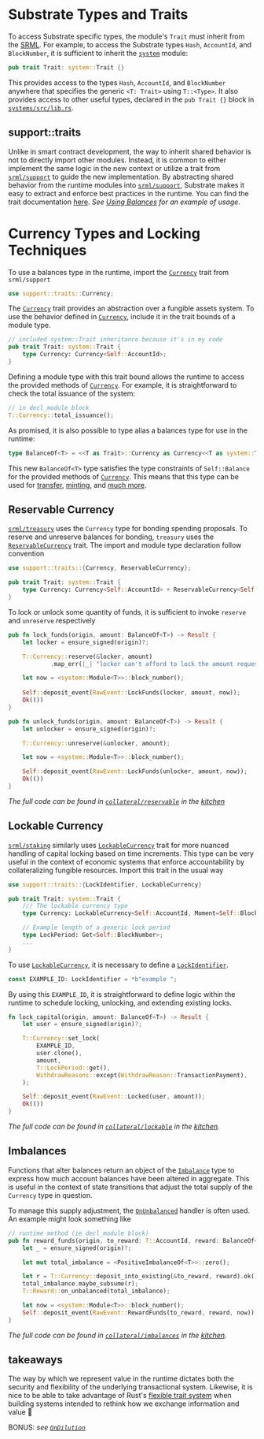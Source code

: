 # Substrate Types and Traits <a name = "sub"></a>

To access Substrate specific types, the module's `Trait` must inherit from the [SRML](https://github.com/paritytech/substrate/tree/master/srml). For example, to access the Substrate types `Hash`, `AccountId`, and `BlockNumber`, it is sufficient to inherit the [`system`](https://github.com/paritytech/substrate/tree/master/srml/system) module:

```rust
pub trait Trait: system::Trait {}
```

This provides access to the types `Hash`, `AccountId`, and `BlockNumber` anywhere that specifies the generic `<T: Trait>` using `T::<Type>`. It also provides access to other useful types, declared in the `pub Trait {}` block in [`systems/src/lib.rs`](https://github.com/paritytech/substrate/blob/v1.0/srml/system/src/lib.rs).

## support::traits

Unlike in smart contract development, the way to inherit shared behavior is not to directly import other modules. Instead, it is common to either implement the same logic in the new context or utilize a trait from [`srml/support`](https://github.com/paritytech/substrate/blob/master/srml/support/src/traits.rs) to guide the new implementation. By abstracting shared behavior from the runtime modules into [`srml/support`](https://github.com/paritytech/substrate/blob/master/srml/support/src/traits.rs), Substrate makes it easy to extract and enforce best practices in the runtime. You can find the trait documentation [here](https://crates.parity.io/srml_support/traits/index.html). *See [Using Balances](./currency.md) for an example of usage*.



# Currency Types and Locking Techniques

To use a balances type in the runtime, import the [`Currency`](https://crates.parity.io/srml_support/traits/trait.Currency.html) trait from `srml/support`

```rust
use support::traits::Currency;
```

The [`Currency`](https://crates.parity.io/srml_support/traits/trait.Currency.html) trait provides an abstraction over a fungible assets system. To use the behavior defined in [`Currency`](https://crates.parity.io/srml_support/traits/trait.Currency.html), include it in the trait bounds of a module type.

```rust
// included system::Trait inheritance because it's in my code
pub trait Trait: system::Trait {
    type Currency: Currency<Self::AccountId>;
}
```

Defining a module type with this trait bound allows the runtime to access the provided methods of [`Currency`](https://crates.parity.io/srml_support/traits/trait.Currency.html). For example, it is straightforward to check the total issuance of the system:

```rust
// in decl_module block
T::Currency::total_issuance();
```

As promised, it is also possible to type alias a balances type for use in the runtime:

```rust
type BalanceOf<T> = <<T as Trait>::Currency as Currency<<T as system::Trait>::AccountId>>::Balance;
```

This new `BalanceOf<T>` type satisfies the type constraints of `Self::Balance` for the provided methods of [`Currency`](https://crates.parity.io/srml_support/traits/trait.Currency.html). This means that this type can be used for [transfer](https://crates.parity.io/srml_support/traits/trait.Currency.html#tymethod.transfer), [minting](https://crates.parity.io/srml_support/traits/trait.Currency.html#tymethod.deposit_into_existing), and [much more](https://crates.parity.io/srml_support/traits/trait.Currency.html).

## Reservable Currency

[`srml/treasury`](https://github.com/paritytech/substrate/blob/master/srml/treasury/src/lib.rs) uses the `Currency` type for bonding spending proposals. To reserve and unreserve balances for bonding, `treasury` uses the [`ReservableCurrency`](https://crates.parity.io/srml_support/traits/trait.ReservableCurrency.html) trait. The import and module type declaration follow convention

```rust
use support::traits::{Currency, ReservableCurrency};

pub trait Trait: system::Trait {
    type Currency: Currency<Self::AccountId> + ReservableCurrency<Self::AccountId>;
}
```

To lock or unlock some quantity of funds, it is sufficient to invoke `reserve` and `unreserve` respectively

```rust
pub fn lock_funds(origin, amount: BalanceOf<T>) -> Result {
    let locker = ensure_signed(origin)?;

    T::Currency::reserve(&locker, amount)
            .map_err(|_| "locker can't afford to lock the amount requested")?;

    let now = <system::Module<T>>::block_number();
    
    Self::deposit_event(RawEvent::LockFunds(locker, amount, now));
    Ok(())
}

pub fn unlock_funds(origin, amount: BalanceOf<T>) -> Result {
    let unlocker = ensure_signed(origin)?;

    T::Currency::unreserve(&unlocker, amount);

    let now = <system::Module<T>>::block_number();

    Self::deposit_event(RawEvent::LockFunds(unlocker, amount, now));
    Ok(())
}
```

*The full code can be found in [`collateral/reservable`](https://github.com/substrate-developer-hub/recipes/tree/master/kitchen/reservable) in the [kitchen](https://github.com/substrate-developer-hub/recipes/tree/master/kitchen/README.md)*

## Lockable Currency

[`srml/staking`](https://github.com/paritytech/substrate/blob/master/srml/staking/src/lib.rs) similarly uses [`LockableCurrency`](https://crates.parity.io/srml_support/traits/trait.LockableCurrency.html) trait for more nuanced handling of capital locking based on time increments. This type can be very useful in the context of economic systems that enforce accountability by collateralizing fungible resources. Import this trait in the usual way

```rust
use support::traits::{LockIdentifier, LockableCurrency}

pub trait Trait: system::Trait {
    /// The lockable currency type
    type Currency: LockableCurrency<Self::AccountId, Moment=Self::BlockNumber>;

    // Example length of a generic lock period
    type LockPeriod: Get<Self::BlockNumber>;
    ...
}
```

To use [`LockableCurrency`](https://crates.parity.io/srml_support/traits/trait.LockableCurrency.html), it is necessary to define a [`LockIdentifier`](https://crates.parity.io/srml_support/traits/type.LockIdentifier.html).

```rust
const EXAMPLE_ID: LockIdentifier = *b"example ";
```

By using this `EXAMPLE_ID`, it is straightforward to define logic within the runtime to schedule locking, unlocking, and extending existing locks.

```rust
fn lock_capital(origin, amount: BalanceOf<T>) -> Result {
    let user = ensure_signed(origin)?;

    T::Currency::set_lock(
        EXAMPLE_ID,
        user.clone(),
        amount,
        T::LockPeriod::get(),
        WithdrawReasons::except(WithdrawReason::TransactionPayment),
    );

    Self::deposit_event(RawEvent::Locked(user, amount));
    Ok(())
}
```

*The full code can be found in [`collateral/lockable`](https://github.com/substrate-developer-hub/recipes/tree/master/kitchen/lockable) in the [kitchen](https://github.com/substrate-developer-hub/recipes/tree/master/kitchen/README.md).*

## Imbalances

Functions that alter balances return an object of the [`Imbalance`](https://crates.parity.io/srml_support/traits/trait.Imbalance.html) type to express how much account balances have been altered in aggregate. This is useful in the context of state transitions that adjust the total supply of the `Currency` type in question.

To manage this supply adjustment, the [`OnUnbalanced`](https://crates.parity.io/srml_support/traits/trait.OnUnbalanced.html) handler is often used. An example might look something like 

```rust
// runtime method (ie decl_module block)
pub fn reward_funds(origin, to_reward: T::AccountId, reward: BalanceOf<T>) {
    let _ = ensure_signed(origin)?;

    let mut total_imbalance = <PositiveImbalanceOf<T>>::zero();

    let r = T::Currency::deposit_into_existing(&to_reward, reward).ok();
    total_imbalance.maybe_subsume(r);
    T::Reward::on_unbalanced(total_imbalance);

    let now = <system::Module<T>>::block_number();
    Self::deposit_event(RawEvent::RewardFunds(to_reward, reward, now));
}
```

*The full code can be found in [`collateral/imbalances`](https://github.com/substrate-developer-hub/recipes/tree/master/kitchen/imbalances) in the [kitchen](https://github.com/substrate-developer-hub/recipes/tree/master/kitchen/README.md).*

## takeaways

The way by which we represent value in the runtime dictates both the security and flexibility of the underlying transactional system. Likewise, it is nice to be able to take advantage of Rust's [flexible trait system](https://blog.rust-lang.org/2015/05/11/traits.html) when building systems intended to rethink how we exchange information and value 🚀 

BONUS: *see [`OnDilution`](https://crates.parity.io/srml_support/traits/trait.OnDilution.html#tymethod.on_dilution)*